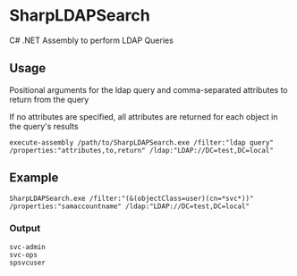 # SharpLDAPSearch
C# .NET Assembly to perform LDAP Queries


## Usage
Positional arguments for the ldap query and comma-separated attributes to return from the query

If no attributes are specified, all attributes are returned for each object in the query's results 
```
execute-assembly /path/to/SharpLDAPSearch.exe /filter:"ldap query" /properties:"attributes,to,return" /ldap:"LDAP://DC=test,DC=local"
```

## Example
```
SharpLDAPSearch.exe /filter:"(&(objectClass=user)(cn=*svc*))" /properties:"samaccountname" /ldap:"LDAP://DC=test,DC=local"
```
### Output
```
svc-admin
svc-ops
spsvcuser
```
